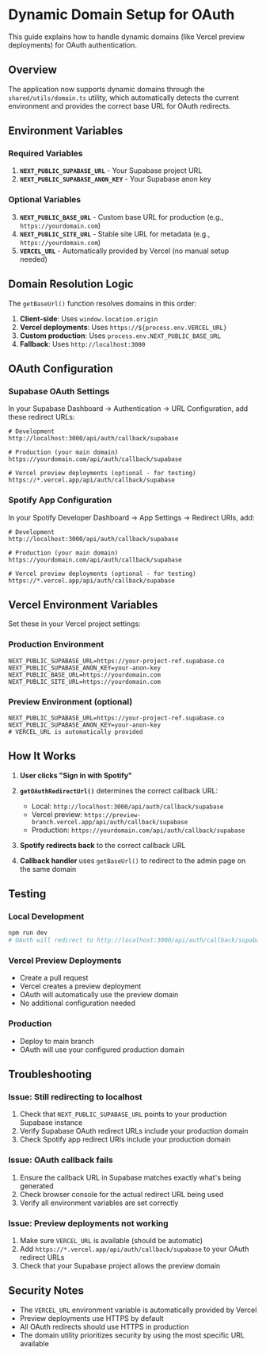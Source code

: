 # Dynamic Domain Setup for OAuth

This guide explains how to handle dynamic domains (like Vercel preview deployments) for OAuth authentication.

## Overview

The application now supports dynamic domains through the `shared/utils/domain.ts` utility, which automatically detects the current environment and provides the correct base URL for OAuth redirects.

## Environment Variables

### Required Variables

1. **`NEXT_PUBLIC_SUPABASE_URL`** - Your Supabase project URL
2. **`NEXT_PUBLIC_SUPABASE_ANON_KEY`** - Your Supabase anon key

### Optional Variables

3. **`NEXT_PUBLIC_BASE_URL`** - Custom base URL for production (e.g., `https://yourdomain.com`)
4. **`NEXT_PUBLIC_SITE_URL`** - Stable site URL for metadata (e.g., `https://yourdomain.com`)
5. **`VERCEL_URL`** - Automatically provided by Vercel (no manual setup needed)

## Domain Resolution Logic

The `getBaseUrl()` function resolves domains in this order:

1. **Client-side**: Uses `window.location.origin`
2. **Vercel deployments**: Uses `https://${process.env.VERCEL_URL}`
3. **Custom production**: Uses `process.env.NEXT_PUBLIC_BASE_URL`
4. **Fallback**: Uses `http://localhost:3000`

## OAuth Configuration

### Supabase OAuth Settings

In your Supabase Dashboard → Authentication → URL Configuration, add these redirect URLs:

```
# Development
http://localhost:3000/api/auth/callback/supabase

# Production (your main domain)
https://yourdomain.com/api/auth/callback/supabase

# Vercel preview deployments (optional - for testing)
https://*.vercel.app/api/auth/callback/supabase
```

### Spotify App Configuration

In your Spotify Developer Dashboard → App Settings → Redirect URIs, add:

```
# Development
http://localhost:3000/api/auth/callback/supabase

# Production (your main domain)
https://yourdomain.com/api/auth/callback/supabase

# Vercel preview deployments (optional - for testing)
https://*.vercel.app/api/auth/callback/supabase
```

## Vercel Environment Variables

Set these in your Vercel project settings:

### Production Environment
```
NEXT_PUBLIC_SUPABASE_URL=https://your-project-ref.supabase.co
NEXT_PUBLIC_SUPABASE_ANON_KEY=your-anon-key
NEXT_PUBLIC_BASE_URL=https://yourdomain.com
NEXT_PUBLIC_SITE_URL=https://yourdomain.com
```

### Preview Environment (optional)
```
NEXT_PUBLIC_SUPABASE_URL=https://your-project-ref.supabase.co
NEXT_PUBLIC_SUPABASE_ANON_KEY=your-anon-key
# VERCEL_URL is automatically provided
```

## How It Works

1. **User clicks "Sign in with Spotify"**
2. **`getOAuthRedirectUrl()`** determines the correct callback URL:
   - Local: `http://localhost:3000/api/auth/callback/supabase`
   - Vercel preview: `https://preview-branch.vercel.app/api/auth/callback/supabase`
   - Production: `https://yourdomain.com/api/auth/callback/supabase`

3. **Spotify redirects back** to the correct callback URL
4. **Callback handler** uses `getBaseUrl()` to redirect to the admin page on the same domain

## Testing

### Local Development
```bash
npm run dev
# OAuth will redirect to http://localhost:3000/api/auth/callback/supabase
```

### Vercel Preview Deployments
- Create a pull request
- Vercel creates a preview deployment
- OAuth will automatically use the preview domain
- No additional configuration needed

### Production
- Deploy to main branch
- OAuth will use your configured production domain

## Troubleshooting

### Issue: Still redirecting to localhost
1. Check that `NEXT_PUBLIC_SUPABASE_URL` points to your production Supabase instance
2. Verify Supabase OAuth redirect URLs include your production domain
3. Check Spotify app redirect URIs include your production domain

### Issue: OAuth callback fails
1. Ensure the callback URL in Supabase matches exactly what's being generated
2. Check browser console for the actual redirect URL being used
3. Verify all environment variables are set correctly

### Issue: Preview deployments not working
1. Make sure `VERCEL_URL` is available (should be automatic)
2. Add `https://*.vercel.app/api/auth/callback/supabase` to your OAuth redirect URLs
3. Check that your Supabase project allows the preview domain

## Security Notes

- The `VERCEL_URL` environment variable is automatically provided by Vercel
- Preview deployments use HTTPS by default
- All OAuth redirects should use HTTPS in production
- The domain utility prioritizes security by using the most specific URL available 